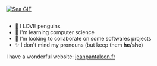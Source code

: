 [![Sea GIF](https://www.jeanpantaleon.fr/github_image.gif?cachebuster=202507201841)](https://giphy.com/gifs/turquoise-purple-clouds-water-aesthetic-798oH0WDEQnicM4857)

## 

- 🐧 I LOVE penguins
- 🌱 I'm learning computer science
- 👯 I’m looking to collaborate on some softwares projects
- ✨ I don't mind my pronouns (but keep them **he/she**)

I have a wonderful website: [jeanpantaleon.fr](https://www.jeanpantaleon.fr/)
